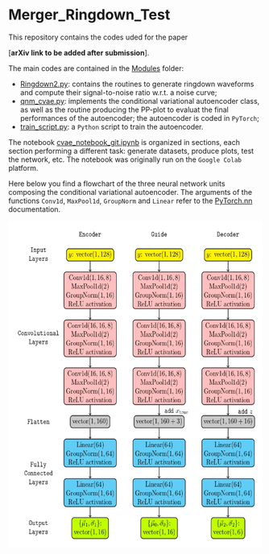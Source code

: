 # Merger_Ringdown_Test
This repository contains the codes uded for the paper

[__arXiv link to be added after submission__].

The main codes are contained in the [Modules](Modules/) folder:
- [Ringdown2.py](Modules/Ringdown2.py): contains the routines to generate ringdown waveforms and compute their signal-to-noise ratio w.r.t. a noise curve;
- [qnm_cvae.py](Modules/qnm_cvae.py): implements the conditional variational autoencoder class, as well as the routine producing the PP-plot to evaluat the final performances of the autoencoder; the autoencoder is coded in `PyTorch`;
- [train_script.py](Modules/train_script.py): a `Python` script to train the autoencoder.

The notebook [cvae_notebook_git.ipynb](cvae_notebook_git.ipynb) is organized in sections, each section performing a different task: generate datasets, produce plots, test the network, etc. The notebook was originally run on the `Google Colab` platform.

Here below you find a flowchart of the three neural network units composing the conditional variational autoencoder. The arguments of the functions `Conv1d`, `MaxPool1d`, `GroupNorm` and `Linear` refer to the [PyTorch.nn](https://pytorch.org/docs/stable/nn.html) documentation.

<img src="./cvae_architecture.jpg" width="650" height="650" />
